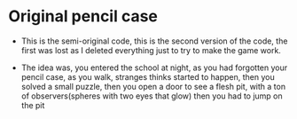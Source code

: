 # Original pencil case

- This is the semi-original code, this is the second version of the code, the first was lost as I deleted everything just to try to make the game work.

- The idea was, you entered the school at night, as you had forgotten your pencil case, as you walk, stranges thinks started to happen, then you solved a small puzzle, then you open a door to see a flesh pit, with a ton of observers(spheres with two eyes that glow) then you had to jump on the pit
